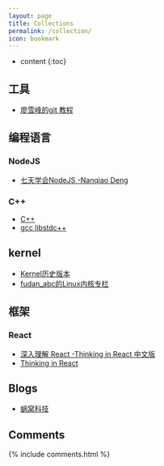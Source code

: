 ```yaml
---
layout: page
title: Collections
permalink: /collection/
icon: bookmark
---
```


* content
{:toc}

## 工具

* [廖雪峰的git 教程](http://www.liaoxuefeng.com/wiki/0013739516305929606dd18361248578c67b8067c8c017b000)


## 编程语言

### NodeJS

* [七天学会NodeJS -Nanqiao Deng](https://nqdeng.github.io/7-days-nodejs)

### C++

* [C++](http://www.cplusplus.com/)
* [gcc libstdc++](https://gcc.gnu.org/libstdc++/)


## kernel

* [Kernel历史版本](https://www.kernel.org/pub/linux/kernel/)
* [fudan_abc的Linux内核专栏](http://blog.csdn.net/fudan_abc)

## 框架

### React

* [深入理解 React -Thinking in React 中文版](http://reactjs.cn/react/docs/thinking-in-react.html)
* [Thinking in React](http://facebook.github.io/react/docs/thinking-in-react.html)

## Blogs

* [蜗窝科技](http://www.wowotech.net/)



## Comments

{% include comments.html %}
